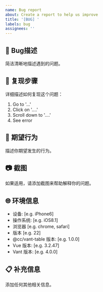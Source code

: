 ```yaml
---
name: Bug report
about: Create a report to help us improve
title: '[BUG] '
labels: bug
assignees: ''
---
```


## 🐛 Bug描述
简洁清晰地描述遇到的问题。

## 🔄 复现步骤
详细描述如何复现这个问题：

1. Go to '...'
2. Click on '....'
3. Scroll down to '....'
4. See error

## 🎯 期望行为
描述你期望发生的行为。

## 📷 截图
如果适用，请添加截图来帮助解释你的问题。

## 🌐 环境信息
- 设备: [e.g. iPhone6]
- 操作系统: [e.g. iOS8.1]
- 浏览器 [e.g. chrome, safari]
- 版本 [e.g. 22]
- @cc/vant-table 版本: [e.g. 1.0.0]
- Vue 版本: [e.g. 3.2.47]
- Vant 版本: [e.g. 4.0.0]

## 📋 补充信息
添加任何其他相关信息。
